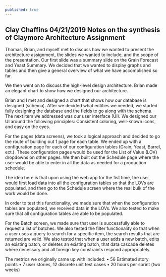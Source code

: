 ```yaml
---
published: true
---
```

## Clay Chaffins 04/21/2019 Notes on the synthesis of  Claymore Architecture Assignment

Thomas, Brian, and myself met to discuss how we wanted to present the architecture assignment, the slides we wanted to include, and the scope of the presentation. Our first slide was a summary slide on the Grain Forecast and Yeast Summary. We decided that we wanted to display graphs and tables and then give a general overview of what we have accomplished so far. 

We then went on to discuss the high-level design architecture. Brian made an elegant chart to show how we designed our architecture. 

Brian and I met and designed a chart that shows how our database is designed (schema). After we decided what entities we needed, we started fully designing the database and the fields to go along with the schema. 
The next item we addressed was our user interface (UI). We designed our UI around the following principles: Consistent coloring, well-known icons, and easy on the eyes. 

For the pages (data screens), we took a logical approach and decided to go the route of building out 1 page for each table. We ended up with a configuration page for each of our configuration tables (Grain, Yeast, Barrel, ect.). These configuration pages would be used for the List of Value (LOV) dropdowns on other pages. We then built out the Schedule page where the user would be able to enter in all the data as needed for a production schedule.

The idea here is that upon using the web app for the fist time, the user would first load data into all the configuration tables so that the LOVs are populated, and then go to the Schedule screen where the real bulk of the work would be done.

In order to test this functionality, we made sure that when the configuration tables are populated, we received data in the LOVs. We also tested to make sure that all configuration tables are able to be populated. 

For the Batch screen, we made sure that user is successfully able to request a list of batches. We also tested the filter functionality so that when a user uses a query to search for a specific item, the search results that are returned are valid. We also tested that when a user adds a new batch, edits an existing batch, or deletes an existing batch, that data cascade deletes where necessary and all foreign key constraints respond appropriately. 


The metrics we originally came up with included: 
•	56 Estimated story points
•	7 user stories, 12 discrete unit test cases
•	20 hours per sprint (two weeks)
